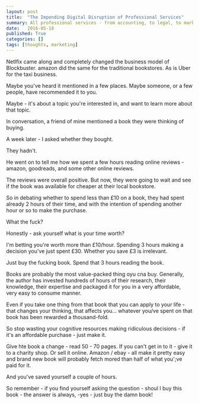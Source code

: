 ```yaml
---
layout: post
title:  "The Impending Digital Disruption of Professional Services"
summary: All professional services - from accounting, to legal, to marketing - will soon change forever. We have a choice - to either adapt, or die.
date:   2016-05-18
published: True
categories: []
tags: [thoughts, marketing]
---
```


<p class="p-intro">Netlfix came along and completely changed the business model of Blockbuster. amazon did the same for the traditional bookstores. As is Uber for the taxi business.</p>

Maybe you've heard it mentioned in a few places. Maybe someone, or a few people, have recommended it to you. 

Maybe  - it's about a topic you're interested in, and want to learn more about that topic.

In conversation, a friend of mine mentioned a book they were thinking of buying. 

A week later - I asked whether they bought.

They hadn't.

He went on to tell me how we spent a few hours reading online reviews - amazon, goodreads, and some other online reviews.

The reviews were overall positive. But now, they were going to wait and see if the book was available for cheaper at their local bookstore. 

So in debating whether to spend less than £10 on a book, they had spent already 2 hours of their time, and with the intention of spending another hour or so to make the purchase.

What the fuck?

Honestly - ask yourself what is your time worth? 

I'm betting you're worth more than £10/hour. Spending 3 hours making a decision you've just spent £30. Whether you save £3 is irrelevant.

Just buy the fucking book. Spend that 3 hours reading the book.

Books are probably the most value-packed thing oyu cna buy. Generally, the author has invested hundreds of hours of their research, their knowledge, their expertise and packaged it for you in a very affordable, very easy to consume manner.

Even if you take one thing from that book that you can apply to your life - that changes your thinking, that affects you... whatever you/ve spent on that book has been rewarded a thousand-fold.

So stop wasting your cognitive resources making ridiculous decisions - if it's an affordable purchase - just make it. 

Give hte book a change - read 50 - 70 pages. If you can't get in to it - give it to a charity shop. Or sell it online. Amazon / ebay - all make it pretty easy and brand new book will probably fetch mored than half of what you';ve paid for it.

And you've saved yourself a couple of hours.

So remember - if you find yourself asking the question - shoul I buy this book - the answer is always, -yes - just buy the damn book! 